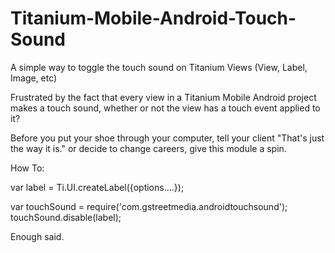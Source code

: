 Titanium-Mobile-Android-Touch-Sound
===================================

A simple way to toggle the touch sound on Titanium Views (View, Label, Image, etc)

Frustrated by the fact that every view in a Titanium Mobile Android project makes a touch sound, whether or not the view has a touch event applied to it?

Before you put your shoe through your computer, tell your client "That's just the way it is." or decide to change careers, give this module a spin.


How To:

var label = Ti.UI.createLabel({options....});

var touchSound = require('com.gstreetmedia.androidtouchsound');
touchSound.disable(label);

Enough said.

